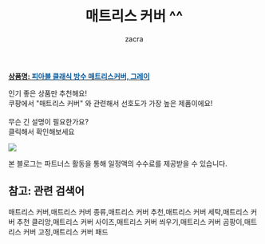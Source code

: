 ﻿---
layout: post
title:  "매트리스 커버 ^^"
author: zacra
categories: [ 아이템 ]
tags: [매트리스 커버,매트리스 커버 종류,매트리스 커버 추천,매트리스 커버 세탁,매트리스 커버 추천 클리앙,매트리스 커버 사이즈,매트리스 커버 씌우기,매트리스 커버 곰팡이,매트리스 커버 고정,매트리스 커버 패드]
image: https://static.coupangcdn.com/image/retail/images/2019/04/19/12/3/39f178c6-14a9-471b-97b0-8739e9c881f0.jpg 
description: "쿠팡에서 매트리스 커버 관련 키워드로 가장 고객 선호도가 높은 제품이랍니다."
rating: 4.5
---

<a href="https://link.coupang.com/re/AFFSDP?lptag=AF8407795&pageKey=84308803&itemId=631888312&vendorItemId=4654092177&traceid=V0-153-7ed954a7323ac3c1"><b>상품명: <font color='#01579B'>피아블 클래식 방수 매트리스커버, 그레이</font></b></a>

인기 좋은 상품만 추천해요!<br/>
쿠팡에서 "매트리스 커버" 와 관련해서 선호도가 가장 높은 제품이에요!<br/><br/>
무슨 긴 설명이 필요한가요?  
클릭해서 확인해보세요


<a href="https://link.coupang.com/re/AFFSDP?lptag=AF8407795&pageKey=84308803&itemId=631888312&vendorItemId=4654092177&traceid=V0-153-7ed954a7323ac3c1"><img src="https://thumbnail7.coupangcdn.com/thumbnails/remote/q89/image/retail/images/595179557411204-a852eeca-5610-419b-9bb4-bdbe4265c52e.jpg"></a> 

본 블로그는 파트너스 활동을 통해 일정액의 수수료를 제공받을 수 있습니다.

## 참고: 관련 검색어    
매트리스 커버,매트리스 커버 종류,매트리스 커버 추천,매트리스 커버 세탁,매트리스 커버 추천 클리앙,매트리스 커버 사이즈,매트리스 커버 씌우기,매트리스 커버 곰팡이,매트리스 커버 고정,매트리스 커버 패드